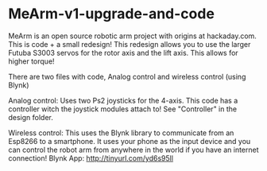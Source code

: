 # MeArm-v1-upgrade-and-code
MeArm is an open source robotic arm project with origins at hackaday.com. This is code + a small redesign!
This redesign allows you to use the larger Futuba S3003 servos for the rotor axis and the lift axis. This allows for higher torque!

There are two files with code, Analog control and wireless control (using Blynk)

Analog control: Uses two Ps2 joysticks for the 4-axis. This code has a controller witch the joystick modules attach to! See "Controller" in the design folder.

Wireless control: This uses the Blynk library to communicate from an Esp8266 to a smartphone. It uses your phone as the input device and you can control the robot arm from anywhere in the world if you have an internet connection!
Blynk App: http://tinyurl.com/yd6s95ll
